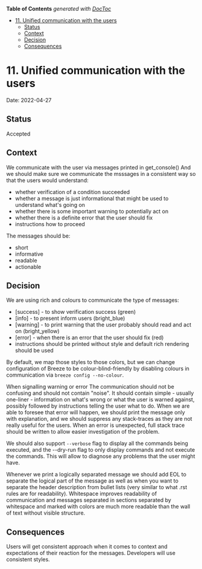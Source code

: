 <!--
 Licensed to the Apache Software Foundation (ASF) under one
 or more contributor license agreements.  See the NOTICE file
 distributed with this work for additional information
 regarding copyright ownership.  The ASF licenses this file
 to you under the Apache License, Version 2.0 (the
 "License"); you may not use this file except in compliance
 with the License.  You may obtain a copy of the License at

   http://www.apache.org/licenses/LICENSE-2.0

 Unless required by applicable law or agreed to in writing,
 software distributed under the License is distributed on an
 "AS IS" BASIS, WITHOUT WARRANTIES OR CONDITIONS OF ANY
 KIND, either express or implied.  See the License for the
 specific language governing permissions and limitations
 under the License.
 -->

<!-- START doctoc generated TOC please keep comment here to allow auto update -->
<!-- DON'T EDIT THIS SECTION, INSTEAD RE-RUN doctoc TO UPDATE -->
**Table of Contents**  *generated with [DocToc](https://github.com/thlorenz/doctoc)*

- [11. Unified communication with the users](#11-unified-communication-with-the-users)
  - [Status](#status)
  - [Context](#context)
  - [Decision](#decision)
  - [Consequences](#consequences)

<!-- END doctoc generated TOC please keep comment here to allow auto update -->

# 11. Unified communication with the users

Date: 2022-04-27

## Status

Accepted

## Context

We communicate with the user via messages printed in get_console() And we should
make sure we communicate the msssages in a consistent way so that the users would
understand:

* whether verification of a condition succeeded
* whether a message is just informational that might be used to understand what's going on
* whether there is some important warning to potentially act on
* whether there is a definite error that the user should fix
* instructions how to proceed

The messages should be:

* short
* informative
* readable
* actionable

## Decision

We are using rich and colours to communicate the type of messages:

* [success] - to show verification success (green)
* [info] - to present inform users (bright_blue)
* [warning] - to print warning that the user probably should read and act on (bright_yellow)
* [error] - when there is an error that the user should fix (red)
* instructions should be printed without style and default rich rendering should be used

By default, we map those styles to those colors, but we can change configuration of Breeze to
be colour-blind-friendly by disabling colours in communication via `breeze config --no-colour`.

When signalling warning or error The communication should not be confusing and
should not contain "noise". It should contain simple - usually one-liner -
information on what's wrong or what the user is warned against, possibly
followed by instructions telling the user what to do. When we are able to
foresee that error will happen, we should print the message only with
explanation, and we should suppress any stack-traces as they are not really
useful for the users. When an error is unexpected, full stack trace should
be written to allow easier investigation of the problem.

We should also support `--verbose` flag to display all the commands being executed, and
the --dry-run flag to only display commands and not execute the commands. This will allow to
diagnose any problems that the user might have.

Whenever we print a logically separated message we should add EOL to separate the logical part of the
message as well as when you want to separate the header description from bullet lists (very similar to
what .rst rules are for readability). Whitespace improves readability of communication and messages
separated in sections separated by whitespace and marked with colors are much more readable than the
wall of text without visible structure.

## Consequences

Users will get consistent approach when it comes to context and expectations of their reaction for the
messages. Developers will use consistent styles.

